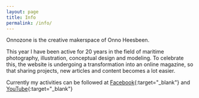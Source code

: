 ```yaml
---
layout: page
title: Info
permalink: /info/
---
```


Onnozone is the creative makerspace of Onno Heesbeen.

This year I have been active for 20 years in the field of maritime photography, illustration, conceptual design and modeling.
To celebrate this, the website is undergoing a transformation into an online magazine, so that sharing projects, new articles and content becomes a lot easier.

Currently my activities can be followed at [Facebook](https://www.facebook.com/Onnozone-113172183839158){:target="_blank"} and [YouTube](https://www.youtube.com/channel/UCIe_v09FFodVGK34RnATljA){:target="_blank"}


